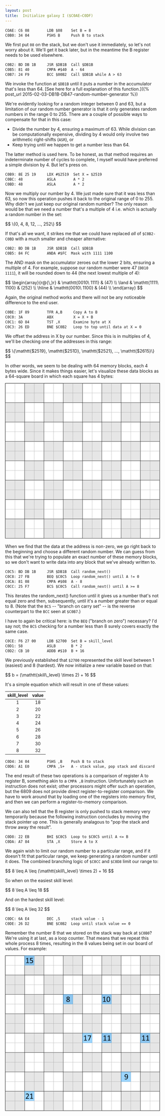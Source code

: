```yaml
---
layout: post
title:  Initialize galaxy I ($C0AE—C0DF)
---
```


```
COAE: C6 08        LDB $08    Set B = 8
C0B0: 34 04        PSHS B     Push B to stack
```

We first put `08` on the stack, but we don't use it immediately, so let's not worry about it. We'll get it back later, but in the meantime the B register needs to be used elsewhere.

```
C0B2: BD DB 1B     JSR $DB1B  Call $DB1B
C0B5: 81 40        CMPA #$40  A - 64
C0B7: 24 F9        BCC $00B2  Call $DB1B while A > 63
```

We invoke the function at `$DB1B` until it puts a number in the accumulator that's less than 64. [See here for a full explanation of this function.]({% post_url 2015-02-03-DB1B-DB47-random-number-generator %})

We're evidently looking for a random integer between 0 and 63, but a limitation of our random number generator is that it only generates random numbers in the range 0 to 255. There are a couple of possible ways to compensate for that in this case:

 - Divide the number by 4, ensuring a maximum of 63. While division can be computationally expensive, dividing by 4 would only involve two arithmetic right-shifts (`ASR`), or
 - Keep trying until we happen to get a number less than 64.

The latter method is used here. To be honest, as that method requires an indeterminate number of cycles to complete, I myself would have preferred a simple division by 4. But let's press on.

```
C0B9: 8E 25 19     LDX #$2519  Set X = $2519
C0BC: 48           ASLA        A * 2
C0BD: 48           ASLA        A * 2
```

Now we multiply our number by 4. We just made sure that it was less than 63, so now this operation pushes it back to the original range of 0 to 255. Why didn't we just keep our original random number? The only reason would be that we need a number that's a multiple of 4 i.e. which is actually a random number in the set:

<div>$$
\{0, 4, 8, 12, ..., 252\}
$$</div>

If that's all we want, it strikes me that we could have replaced *all* of `$C0B2-C0BD` with a much smaller and cheaper alternative:

```
C0B2: BD DB 1B     JSR $DB1B  Call $DB1B
C0B5: 84 FC        ANDA #$FC  Mask with 1111 1100
```

The AND mask on the accumulator zeroes out the lower 2 bits, ensuring a multiple of 4. For example, suppose our random number were 47 (`0010 1111`), it will be rounded down to 44 (the next lowest multiple of 4):

<div>$$
\begin{array}{r@{\,}r}
      & \mathtt{0010\ 1111} & (47) \\
    \land & \mathtt{1111\ 1100} & (252) \\
    \hline
      & \mathtt{0010\ 1100} & (44) \\
\end{array}
$$</div>

Again, the original method works and there will not be any noticeable difference to the end user.

```
C0BE: 1F 89        TFR A,B     Copy A to B
C0C0: 3A           ABX         X = X + B
C0C1: 6D 84        TST ,X      Examine byte at X
C0C3: 26 ED        BNE $C0B2   Loop to top until data at X = 0
```

We offset the address in X by our number. Since this is in multiples of 4, we'll be checking one of the addresses in this range:

<div>$$
\{\mathtt{$2519}, \mathtt{$251D}, \mathtt{$2521}, ..., \mathtt{$2615}\}
$$</div>

In other words, we seem to be dealing with 64 memory blocks, each 4 bytes wide. Since it makes things easier, let's visualize these data blocks as a 64-square board in which each square has 4 bytes:

![64 blocks of 4 bytes each](../images/16x16-4bytes.png "64 blocks of 4 bytes each")

When we find that the data at the address is non-zero, we go right back to the beginning and choose a different random number. We can guess from this that we're trying to populate an exact number of these memory blocks, so we don't want to write data into any block that we've already written to.

```
C0C5: BD DB 1B     JSR $DB1B  Call random_next()
C0C8: 27 FB        BEQ $C0C5  Loop random_next() until A != 0
C0CA: 81 08        CMPA #$08  A - 8
C0CC: 25 F7        BCS $C0C5  Call random_next() until A >= 8
```

This iterates the random_next() function until it gives us a number that's not equal zero and then, subsequently, until it's a number greater than or equal to 8. (Note that the `BCS` -- "branch on carry set" -- is the reverse counterpart to the `BCC` seen at `$C0B7`.)

I have to again be critical here: is the `BEQ` ("branch on zero") necessary? I'd say not; the `BCS` checking for a number less than 8 surely covers exactly the same case.

```
C0CE: F6 27 00     LDB $2700  Set B = skill_level
C0D1: 58           ASLB       B * 2
C0D2: CB 10        ADDB #$10  B + 16
```

We previously established that `$2700` represented the skill level between 1 (easiest) and 8 (hardest). We now initialize a new variable based on that:

<div>$$
b = (\mathtt{skill\_level} \times 2) + 16
$$</div>

It's a simple equation which will result in one of these values:

| skill_level | value       |
|:-----:|:----:|
|   1   | 18 |
|   2   | 20 |
|   3   | 22 |
|   4   | 24 |
|   5   | 26 |
|   6   | 28 |
|   7   | 30 |
|   8   | 32 |

```
C0D4: 34 04        PSHS ,B    Push B to stack
C0D6: A1 E0        CMPA ,S+   A - stack value, pop stack and discard
```

The end result of these two operations is a comparison of register A to register B, something akin to a `CMPA ,B` instruction. Unfortunately such an instruction does not exist; other processors might offer such an operation, but the 6809 does not provide direct register-to-register comparison. We have to work around that by loading one of the registers into memory first, and then we can perform a register-to-memory comparison.

We can also tell that the B register is only pushed to stack memory very temporarily because the following instruction concludes by moving the stack pointer up one. This is generally analagous to "pop the stack and throw away the result".

```
C0D8: 22 EB        BHI $C0C5  Loop to $C0C5 until A <= B
C0DA: A7 84        STA ,X     Store A to X
```

We again wish to limit our random number to a particular range, and if it doesn't fit that particular range, we keep generating a random number until it does. The combined branching logic of `$C0CC` and `$C0D8` limit our range to:

<div>$$
8 \leq A \leq (\mathtt{skill\_level} \times 2) + 16
$$</div>

So when on the easiest skill level:

<div>$$
8 \leq A \leq 18
$$</div>

And on the hardest skill level:

<div>$$
8 \leq A \leq 32
$$</div>

```
C0DC: 6A E4        DEC ,S     stack value - 1
C0DE: 26 D2        BNE $C0B2  Loop until stack value == 0
```

Remember the number 8 that we stored on the stack way back at `$C0B0`? We're using it at last, as a loop counter. That means that we repeat this whole process 8 times, resulting in the 8 values being set in our board of values. For example:

![64 blocks, 1st cell randomly set 8 times](../images/16x16-4bytes-C0AE-C0DF.png "64 blocks, 1st cell randomly set 8 times")